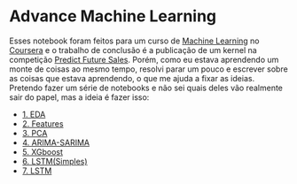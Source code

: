 # Advance Machine Learning

   Esses notebook foram feitos para um curso de [Machine Learning][adv] no [Coursera][coursera]
e o trabalho de conclusão é a publicação de um kernel na competição [Predict Future Sales][comp].
Porém, como eu estava aprendendo um monte de coisas ao mesmo tempo, resolvi parar um pouco e escrever
sobre as coisas que estava aprendendo, o que me ajuda a fixar as ideias. Pretendo fazer um série
de notebooks e não sei quais deles vão realmente sair do papel, mas a ideia é fazer isso:
    
 - [1. EDA](1.%20EDA.ipynb)
 - [2. Features](2.%20Criando%20as%20features.ipynb)
 - [3. PCA](3.%20PCA.ipynb)
 - [4. ARIMA-SARIMA](4.%20ARIMA%20-%20SARIMA.ipynb)
 - [5. XGboost](5.%20XGboost.ipynb)
 - [6. LSTM(Simples)](6.%20LSTM%20(Simples).ipynb)
 - [7. LSTM](7.%20LSTM%20(Features).ipynb)
  

[adv]: https://www.coursera.org/specializations/aml
[coursera]: https://www.coursera.org/
[comp]: https://www.kaggle.com/c/competitive-data-science-predict-future-sales#evaluation